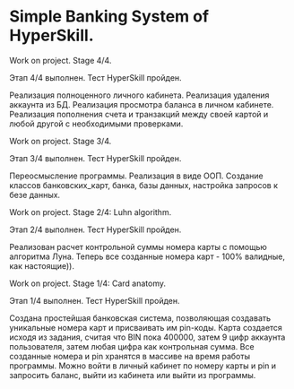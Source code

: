 # Simple Banking System of HyperSkill. 

Work on project. Stage 4/4.

Этап 4/4 выполнен. Тест HyperSkill пройден.

Реализация полноценного личного кабинета. Реализация удаления аккаунта из БД. Реализация просмотра баланса в личном кабинете. Реализация пополнения счета и транзакций между своей картой и любой другой с необходимыми проверками.

Work on project. Stage 3/4.

Этап 3/4 выполнен. Тест HyperSkill пройден.

Переосмысление программы. Реализация в виде ООП. 
Создание классов банковских_карт, банка, базы данных, настройка запросов к безе данных.


Work on project. Stage 2/4: Luhn algorithm.

Этап 2/4 выполнен. Тест HyperSkill пройден.

Реализован расчет контрольной суммы номера карты с помощью алгоритма Луна. Теперь все созданные номера карт - 100% валидные, как настоящие)).

Work on project. Stage 1/4: Card anatomy.

Этап 1/4 выполнен. Тест HyperSkill пройден.

Создана простейшая банковская система, позволяющая создавать уникальные номера карт и присваивать им pin-коды.
Карта создается исходя из задания, считая что BIN пока 400000, затем 9 цифр аккаунта пользователя, затем любая цифра как контрольная сумма.
Все созданные номера и pin хранятся в массиве на время работы программы.
Можно войти в личный кабинет по номеру карты и pin и запросить баланс, выйти из кабинета или выйти из программы.
